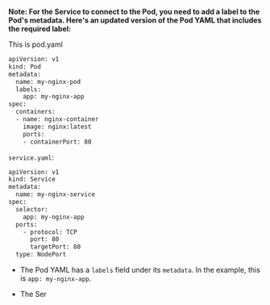 
**Note: For the Service to connect to the Pod, you need to add a label to the Pod's metadata. Here's an updated version of the Pod YAML that includes the required label:**


This is pod.yaml
```bash
apiVersion: v1
kind: Pod
metadata:
  name: my-nginx-pod
  labels:
    app: my-nginx-app
spec:
  containers:
  - name: nginx-container
    image: nginx:latest
    ports:
    - containerPort: 80
```

`service.yaml`:
```bash
apiVersion: v1
kind: Service
metadata:
  name: my-nginx-service
spec:
  selector:
    app: my-nginx-app
  ports:
    - protocol: TCP
      port: 80
      targetPort: 80
  type: NodePort
```




- The Pod YAML has a `labels` field under its `metadata`. In the example, this is `app: my-nginx-app`.

- The Ser
